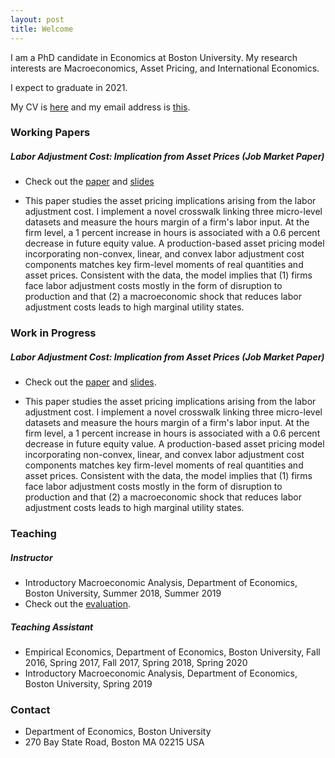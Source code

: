 ```yaml
---
layout: post
title: Welcome
---
```


I am a PhD candidate in Economics at Boston University. My research interests are Macroeconomics, Asset Pricing, and International Economics.

I expect to graduate in 2021.

My CV is [here](/archive/dongweixu_cv.pdf) and my email address is [this](mailto:xud@bu).

### Working Papers

##### Labor Adjustment Cost: Implication from Asset Prices (Job Market Paper)

- Check out the [paper](/archive/dongweixu_cv.pdf) and [slides](/archive/dongweixu_cv.pdf)

- This paper studies the asset pricing implications arising from the labor adjustment cost. I implement a novel crosswalk linking three micro-level datasets and measure the hours margin of a firm's labor input. At the firm level, a 1 percent increase in hours is associated with a 0.6 percent decrease in future equity value. A production-based asset pricing model incorporating non-convex, linear, and convex labor adjustment cost components matches key firm-level moments of real quantities and asset prices. Consistent with the data, the model implies that (1) firms face labor adjustment costs mostly in the form of disruption to production and that (2) a macroeconomic shock that reduces labor adjustment costs leads to high marginal utility states.

### Work in Progress

##### Labor Adjustment Cost: Implication from Asset Prices (Job Market Paper)

- Check out the [paper](/archive/dongweixu_cv.pdf) and [slides](/archive/dongweixu_cv.pdf).

- This paper studies the asset pricing implications arising from the labor adjustment cost. I implement a novel crosswalk linking three micro-level datasets and measure the hours margin of a firm's labor input. At the firm level, a 1 percent increase in hours is associated with a 0.6 percent decrease in future equity value. A production-based asset pricing model incorporating non-convex, linear, and convex labor adjustment cost components matches key firm-level moments of real quantities and asset prices. Consistent with the data, the model implies that (1) firms face labor adjustment costs mostly in the form of disruption to production and that (2) a macroeconomic shock that reduces labor adjustment costs leads to high marginal utility states.

### Teaching

##### Instructor

- Introductory Macroeconomic Analysis, Department of Economics, Boston University, Summer 2018, Summer 2019
- Check out the [evaluation](/archive/dongweixu_cv.pdf).

##### Teaching Assistant

- Empirical Economics, Department of Economics, Boston University, Fall 2016, Spring 2017, Fall 2017, Spring 2018, Spring 2020
- Introductory Macroeconomic Analysis, Department of Economics, Boston University, Spring 2019

### Contact

- Department of Economics, Boston University
- 270 Bay State Road, Boston MA 02215 USA


